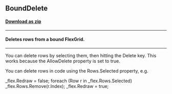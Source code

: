## BoundDelete
#### [Download as zip](https://grapecity.github.io/DownGit/#/home?url=https://github.com/GrapeCity/ComponentOne-WinForms-Samples/tree/master/NetFramework\FlexGrid\VB\BoundDelete)
____
#### Deletes rows from a bound FlexGrid.
____
You can delete rows by selecting them, then hitting the Delete key. This works because the AllowDelete property is set to true. 

You can delete rows in code using the Rows.Selected property, e.g. 

_flex.Redraw = false; foreach (Row r in _flex.Rows.Selected) _flex.Rows.Remove(r.Index); _flex.Redraw = true; 